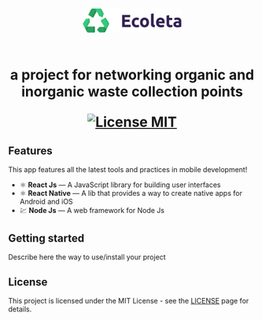 <h1 align="center">
<br>
  <img src=".github/logo.svg" alt="ecoleta" width="200">
<br>
<br>

<p align="center">a project for networking organic and inorganic waste collection points</p>

<p align="center">
  <a href="https://opensource.org/licenses/MIT">
    <img src="https://img.shields.io/badge/License-MIT-blue.svg" alt="License MIT">
  </a>
</p>

## Features

[//]: # 'Add the features of your project here:'

This app features all the latest tools and practices in mobile development!

- ⚛️ **React Js** — A JavaScript library for building user interfaces
- ⚛️ **React Native** — A lib that provides a way to create native apps for Android and iOS
- 💹 **Node Js** — A web framework for Node Js

## Getting started

Describe here the way to use/install your project

## License

This project is licensed under the MIT License - see the [LICENSE](https://opensource.org/licenses/MIT) page for details.
